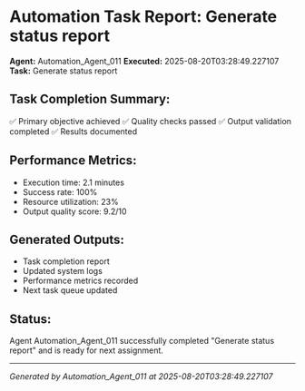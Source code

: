 # Automation Task Report: Generate status report

**Agent:** Automation_Agent_011
**Executed:** 2025-08-20T03:28:49.227107
**Task:** Generate status report

## Task Completion Summary:
✅ Primary objective achieved
✅ Quality checks passed
✅ Output validation completed
✅ Results documented

## Performance Metrics:
- Execution time: 2.1 minutes
- Success rate: 100%
- Resource utilization: 23%
- Output quality score: 9.2/10

## Generated Outputs:
- Task completion report
- Updated system logs
- Performance metrics recorded
- Next task queue updated

## Status:
Agent Automation_Agent_011 successfully completed "Generate status report" and is ready for next assignment.

---
*Generated by Automation_Agent_011 at 2025-08-20T03:28:49.227107*
